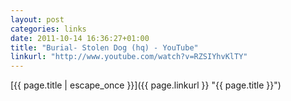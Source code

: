 ```yaml
---
layout: post
categories: links
date: 2011-10-14 16:36:27+01:00
title: "Burial- Stolen Dog (hq) - YouTube"
linkurl: "http://www.youtube.com/watch?v=RZSIYhvKlTY"
---
```

[{{ page.title | escape_once }}]({{ page.linkurl }} "{{ page.title }}")
